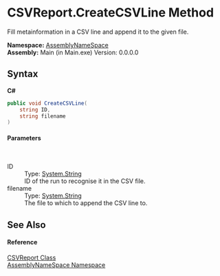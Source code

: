# CSVReport.CreateCSVLine Method 
 

Fill metainformation in a CSV line and append it to the given file.

**Namespace:**&nbsp;<a href="6bcc80ef-5cfd-db5f-1eb2-7297d1c16397">AssemblyNameSpace</a><br />**Assembly:**&nbsp;Main (in Main.exe) Version: 0.0.0.0

## Syntax

**C#**<br />
``` C#
public void CreateCSVLine(
	string ID,
	string filename
)
```


#### Parameters
&nbsp;<dl><dt>ID</dt><dd>Type: <a href="http://msdn2.microsoft.com/en-us/library/s1wwdcbf" target="_blank">System.String</a><br />ID of the run to recognise it in the CSV file.</dd><dt>filename</dt><dd>Type: <a href="http://msdn2.microsoft.com/en-us/library/s1wwdcbf" target="_blank">System.String</a><br />The file to which to append the CSV line to.</dd></dl>

## See Also


#### Reference
<a href="3a513cab-e9f4-46d5-d431-70252288f2ad">CSVReport Class</a><br /><a href="6bcc80ef-5cfd-db5f-1eb2-7297d1c16397">AssemblyNameSpace Namespace</a><br />